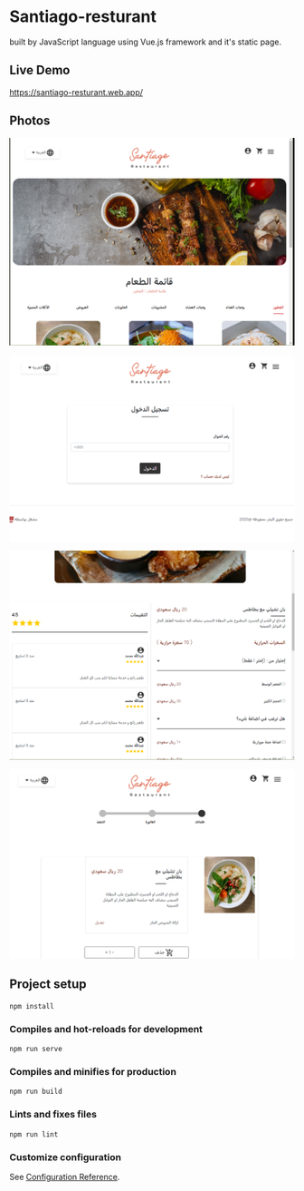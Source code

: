 # Santiago-resturant
 built by JavaScript language using Vue.js framework and it's static page.


## Live Demo 

https://santiago-resturant.web.app/


## Photos

![alt text](https://github.com/ThamerAlluqmani/Santiago-restaurant/blob/main/pics/Capture1.PNG?raw=true)  

![alt text](https://github.com/ThamerAlluqmani/Santiago-restaurant/blob/main/pics/Capture2.PNG?raw=true)  

![alt text](https://github.com/ThamerAlluqmani/Santiago-restaurant/blob/main/pics/Capture3.PNG?raw=true)  

![alt text](https://github.com/ThamerAlluqmani/Santiago-restaurant/blob/main/pics/Capture.4PNG.PNG?raw=true)  


## Project setup
```
npm install
```

### Compiles and hot-reloads for development
```
npm run serve
```

### Compiles and minifies for production
```
npm run build
```

### Lints and fixes files
```
npm run lint
```

### Customize configuration
See [Configuration Reference](https://cli.vuejs.org/config/).
